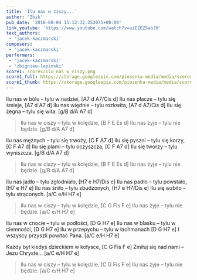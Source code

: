```yaml
---
title: 'Ilu nas w ciszy...'
author: 'Zbik'
pub_date: '2018-08-04 15:12:32.253075+00:00'
link_youtube: 'https://www.youtube.com/watch?v=uiEZEZ5abJ0'
text_authors:
 - 'jacek-kaczmarski'
composers:
 - 'jacek-kaczmarski'
performers:
 - 'jacek-kaczmarski'
 - 'zbigniew-lapinski'
score1: scores/ilu_nas_w_ciszy.png
score1_full: https://storage.googleapis.com/piosenka-media/media/scores/ilu_nas_w_ciszy.png
score1_thumb: https://storage.googleapis.com/piosenka-media/media/scores/ilu_nas_w_ciszy.png.180x0_q85_upscale.png
---
```


Ilu nas w bólu – tylu w nadziei, [A7 d A7/Cis d]
Ilu nas płacze – tylu się śmieje, [A7 d A7 d]
Ilu nas więdnie – tylu rozkwita, [A7 d A7/Cis d]
Ilu się żegna – tylu się wita. [g/B d/A A7 d]

>Ilu nas w ciszy – tylu w kolędzie, [B F E Es d]
>Ilu nas żyje – tylu nie będzie. [g/B d/A A7 d]

Ilu nas mężnych – tylu się trwoży, [C F A7 d]
Ilu się pyszni – tylu się korzy, [C F A7 d]
Ilu się plami – tylu oczyszcza, [C F A7 d]
Ilu się tworzy – tylu wyniszcza. [g/B d/A A7 d]

>Ilu nas w ciszy – tylu w kolędzie, [B F E Es d]
>Ilu nas żyje – tylu nie będzie. [g/B d/A A7 d]

Ilu nas jadło – tylu zgłodniało, [H7 e H7/Dis e]
Ilu nas padło – tylu powstało, [H7 e H7 e]
Ilu nas śniło – tylu zbudzonych, [H7 e H7/Dis e]
Ilu się wzbiło – tylu strąconych. [a/C e/H H7 e]

>Ilu nas w ciszy – tylu w kolędzie, [C G Fis F e]
>Ilu nas żyje – tylu nie będzie. [a/C e/H H7 e]

Ilu nas w cnocie – tylu w podłości, [D G H7 e]
Ilu nas w blasku – tylu w ciemności, [D G H7 e]
Ilu w przepychu – tylu w łachmanach [D G H7 e]
I wszyscy przyszli powitać Pana. [a/C e/H H7 e]

Każdy był kiedyś dzieckiem w kołysce, [C G Fis F e]
Zmiłuj się nad nami – Jezu Chryste… [a/C e/H H7 e]

>Ilu nas w ciszy – tylu w kolędzie, [C G Fis F e]
>Ilu nas żyje – tylu nie będzie. [a/C e/H H7 e]